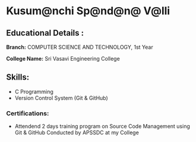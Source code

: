 # Kusum@nchi Sp@nd@n@ V@lli

## Educational Details :

**Branch:** COMPUTER SCIENCE AND TECHNOLOGY, 1st  Year

**College Name:** Sri Vasavi Engineering College

## Skills:

- C Programming
- Version Control System (Git & GitHub)

### Certifications:

- Attendend 2 days training program on Source Code Management using Git & GitHub Conducted by APSSDC at my College
